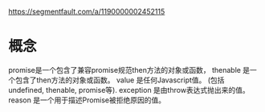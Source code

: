 https://segmentfault.com/a/1190000002452115


# 概念

promise是一个包含了兼容promise规范then方法的对象或函数，
thenable 是一个包含了then方法的对象或函数。
value 是任何Javascript值。 (包括 undefined, thenable, promise等).
exception 是由throw表达式抛出来的值。
reason 是一个用于描述Promise被拒绝原因的值。
